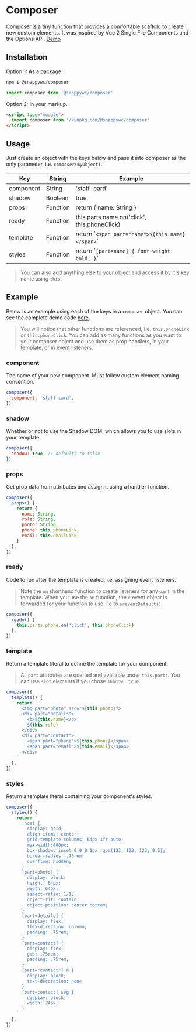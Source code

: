 # Composer
Composer is a tiny function that provides a comfortable scaffold to create new custom elements. It was inspired by Vue 2 Single File Components and the Options API.
[Demo](https://codepen.io/jameslovallo/pen/xxWzjeb)

## Installation
Option 1: As a package.
```sh
npm i @snappywc/composer
```
```js
import composer from '@snappywc/composer'
```

Option 2: In your markup.
```html
<script type="module">
  import composer from '//unpkg.com/@snappywc/composer'
</script>
```
## Usage
Just create an object with the keys below and pass it into composer as the only parameter, i.e. `composer(myObject)`.

| Key       | String   | Example                                            |
| --------- | -------- | -------------------------------------------------- |
| component | String   | 'staff-card'                                       |
| shadow    | Boolean  | true                                               |
| props     | Function | return { name: String }                            |
| ready     | Function | this.parts.name.on('click', this.phoneClick)       |
| template  | Function | return \``<span part="name">${this.name}</span>`\` |
| styles    | Function | return \``[part=name] { font-weight: bold; }`\`    |

> You can also add anything else to your object and access it by it's key name using `this`.

## Example
Below is an example using each of the keys in a `composer` object. You can see the complete demo code [here](https://codepen.io/jameslovallo/pen/xxWzjeb).
> You will notice that other functions are referenced, i.e. `this.phoneLink` or `this.phoneClick`. You can add as many functions as you want to your composer object and use them as prop handlers, in your template, or in event listeners.

### component
The name of your new component. Must follow custom element naming convention.
```js
composer({
  component: 'staff-card',
})
```

### shadow
Whether or not to use the Shadow DOM, which allows you to use slots in your template.
```js
composer({
  shadow: true, // defaults to false
})
```

### props
Get prop data from attributes and assign it using a handler function.
```js
composer({
  props() {
    return {
      name: String,
      role: String,
      photo: String,
      phone: this.phoneLink,
      email: this.emailLink,
    }
  },
})
```

### ready
Code to run after the template is created, i.e. assigning event listeners.
> Note the `on` shorthand function to create listeners for any `part` in the template. When you use the `on` function, the `e` event object is forwarded for your function to use, i.e to `preventDefault()`.

```js
composer({
  ready() {
    this.parts.phone.on('click', this.phoneClick)
  },
})
```

### template
Return a template literal to define the template for your component.
> All `part` attributes are queried and available under `this.parts`. You can use `slot` elements if you chose `shadow: true`.

```js
composer({
  template() {
    return `
      <img part="photo" src="${this.photo}">
      <div part="details">
        <b>${this.name}</b>
        ${this.role}
      </div>
      <div part="contact">
        <span part="phone">${this.phone}</span>
        <span part="email">${this.email}</span>
      </div>
    `
  },
})
```

### styles
Return a template literal containing your component's styles.
```js
composer({
  styles() {
    return `
      :host {
        display: grid;
        align-items: center;
        grid-template-columns: 64px 1fr auto;
        max-width:400px;
        box-shadow: inset 0 0 0 1px rgba(123, 123, 123, 0.5);
        border-radius: .75rem;
        overflow: hidden;
      }
      [part=photo] {
        display: block;
        height: 64px;
        width: 64px;
        aspect-ratio: 1/1;
        object-fit: contain;
        object-position: center bottom;
      }
      [part=details] {
        display: flex;
        flex-direction: column;
        padding: .75rem;
      }
      [part=contact] {
        display: flex;
        gap: .75rem;
        padding: .75rem;
      }
      [part="contact"] a {
        display: block;
        text-decoration: none;
      }
      [part=contact] svg {
        display: block;
        width: 24px;
      }
    `
  },
})
```

